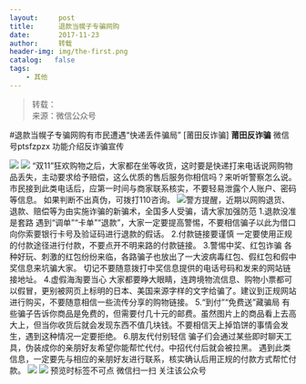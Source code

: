 ```yaml
---
layout:     post
title:      退款当幌子专骗网购
date:       2017-11-23
author:     转载
header-img: img/the-first.png
catalog:   false
tags:
    - 其他
---
```


<blockquote><p>转载：<br>
来源：微信公众号</p></blockquote>

#退款当幌子专骗网购有市民遭遇“快递丢件骗局”
[莆田反诈骗]
**莆田反诈骗**
微信号ptsfzpzx
功能介绍反诈骗宣传

![]({{site.baseurl}}/postimg/oxzC2q0blKjpmBJ5bAcZMY2Kcxd8c5lzVnmKOgN12pJ177fV53Kk5u4LicP72eHKxfgDpmL3dmlTdYYETicOBHMQ.gif)
![]({{site.baseurl}}/postimg/oxzC2q0blKjAJiaABoNC8ha4GHXbH5ibZ2P7zibBsxOofPxRLvGPKv7A6byD2JFwMXQoetZKOdewPib0AYicpkPH2gw.jpeg)
“双11”狂欢购物之后，大家都在坐等收货，这时要是快递打来电话说网购物品丢失，主动要求给予赔偿，这么优质的售后服务你相信吗？来听听警察怎么说。
市民接到此类电话后，应第一时间与商家联系核实，不要轻易泄露个人账户、密码等信息。
如果判断不出真伪，可拨打110咨询。
![]({{site.baseurl}}/postimg/oxzC2q0blKhOM3orUemD9aPdaxvqutPMjibXo0KvphMwAiamkia3hHe7SkNFTjUIhBOe9Rh92BiaK01f35H3Whn8Dg.jpeg)警方提醒，近期以网购退货、退款、赔偿等为由实施诈骗的新骗术，全国多人受骗，请大家加强防范
1.退款没准是套路
遇到“调单”“卡单”“退款”，大家一定要提高警惕，不要相信骗子以此为借口向你索要银行卡号及验证码进行退款的假话。
2.付款链接要谨慎
一定要使用正规的付款途径进行付款，不要点开不明来路的付款链接。
3.警惕中奖、红包诈骗
各种好玩、刺激的红包纷纷来临，各路骗子也放出了一大波病毒红包、假红包和假中奖信息来坑骗大家。
切记不要随意拨打中奖信息提供的电话号码和发来的网站链接地址。
4.虚假海淘要当心
大家都要睁大眼睛，连跨境物流信息、购物小票都可以假冒，更别被网页上标明的日本、美国来源字样的文字给骗了。建议到正规网站进行购买，不要随意相信一些流传分享的购物链接。
5.“到付”“免费送”藏骗局
有些骗子告诉你商品是免费的，但需要付几十元的邮费。虽然图片上的商品看上去高大上，但当你收货后就会发现东西不值几块钱。不要相信天上掉馅饼的事情会发生，遇到这种情况一定要拒绝。
6.朋友代付别轻信
骗子们会通过某些即时聊天工具，伪装成你的亲朋好友希望你能帮忙代付。中招代付后就会被拉黑。
遇到此类信息，一定要先与相应的亲朋好友进行联系，核实确认后用正规的付款方式帮忙付款。
![]({{site.baseurl}}/postimg/oxzC2q0blKjAJiaABoNC8ha4GHXbH5ibZ2FMU8YRvqn3ql56HWklG20KnbGSOQINr2EpLibDKqxse8duDRXZkrKUA.jpeg)
![]({{site.baseurl}}/postimg/oxzC2q0blKjpmBJ5bAcZMY2Kcxd8c5lz9SzxP84O8gXVJEpVyM4wVt0eibdKtbB7iaR4E5cnoYkyMvUN0LhJic7TQ.jpeg)
预览时标签不可点
微信扫一扫
关注该公众号
